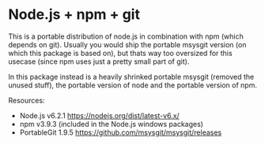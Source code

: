# Node.js + npm + git

This is a portable distribution of node.js in combination with npm (which depends on git).
Usually you would ship the portable msysgit version (on which this package is based on),
but thats way too oversized for this usecase (since npm uses just a pretty small part of git).

In this package instead is a heavily shrinked portable msysgit (removed the unused stuff), the portable version of node
and the portable version of npm.

Resources:
* Node.js v6.2.1 https://nodejs.org/dist/latest-v6.x/
* npm v3.9.3 (included in the Node.js windows packages)
* PortableGit 1.9.5 https://github.com/msysgit/msysgit/releases
